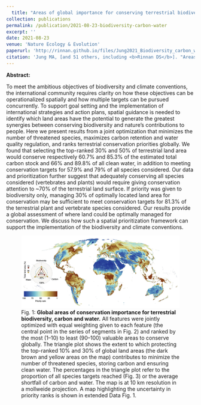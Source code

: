 ```yaml
---
  title: "Areas of global importance for conserving terrestrial biodiversity, carbon and water"
collection: publications
permalink: /publication/2021-08-23-biodiversity-carbon-water
excerpt: ''
date: 2021-08-23
venue: 'Nature Ecology & Evolution'
paperurl: 'http://rinnan.github.io/files/Jung2021_Biodiversity_carbon_water.pdf'
citation: 'Jung MA, [and 51 others, including <b>Rinnan DS</b>]. "Areas of global importance for conserving terrestrial biodiversity, carbon and water." <i>Nature Ecology & Evolution</i> 5(11), 1499-1509. https://doi.org/10.1038/s41559-021-01528-7'
---
```

  
  <b>Abstract:</b>
  
To meet the ambitious objectives of biodiversity and climate conventions, the international community requires clarity on how these objectives can be operationalized spatially and how multiple targets can be pursued concurrently. To support goal setting and the implementation of international strategies and action plans, spatial guidance is needed to identify which land areas have the potential to generate the greatest synergies between conserving biodiversity and nature’s contributions to people. Here we present results from a joint optimization that minimizes the number of threatened species, maximizes carbon retention and water quality regulation, and ranks terrestrial conservation priorities globally. We found that selecting the top-ranked 30% and 50% of terrestrial land area would conserve respectively 60.7% and 85.3% of the estimated total carbon stock and 66% and 89.8% of all clean water, in addition to meeting conservation targets for 57.9% and 79% of all species considered. Our data and prioritization further suggest that adequately conserving all species considered (vertebrates and plants) would require giving conservation attention to ~70% of the terrestrial land surface. If priority was given to biodiversity only, managing 30% of optimally located land area for conservation may be sufficient to meet conservation targets for 81.3% of the terrestrial plant and vertebrate species considered. Our results provide a global assessment of where land could be optimally managed for conservation. We discuss how such a spatial prioritization framework can support the implementation of the biodiversity and climate conventions.

<figure>
  <img src="/images/biodiversity-carbon-water.png" alt="Global areas of conservation importance for terrestrial biodiversity, carbon and water.">
  <figcaption>Fig. 1: <b>Global areas of conservation importance for terrestrial biodiversity, carbon and water.</b> All features were jointly optimized with equal weighting given to each feature (the central point in the series of segments in Fig. 2) and ranked by the most (1–10) to least (90–100) valuable areas to conserve globally. The triangle plot shows the extent to which protecting the top-ranked 10% and 30% of global land areas (the dark brown and yellow areas on the map) contributes to minimize the number of threatened species, storing carbon and ensuring clean water. The percentages in the triangle plot refer to the proportion of all species targets reached (Fig. 3) or the average shortfall of carbon and water. The map is at 10 km resolution in a mollweide projection. A map highlighting the uncertainty in priority ranks is shown in extended Data Fig. 1.</figcaption>
  </figure>
